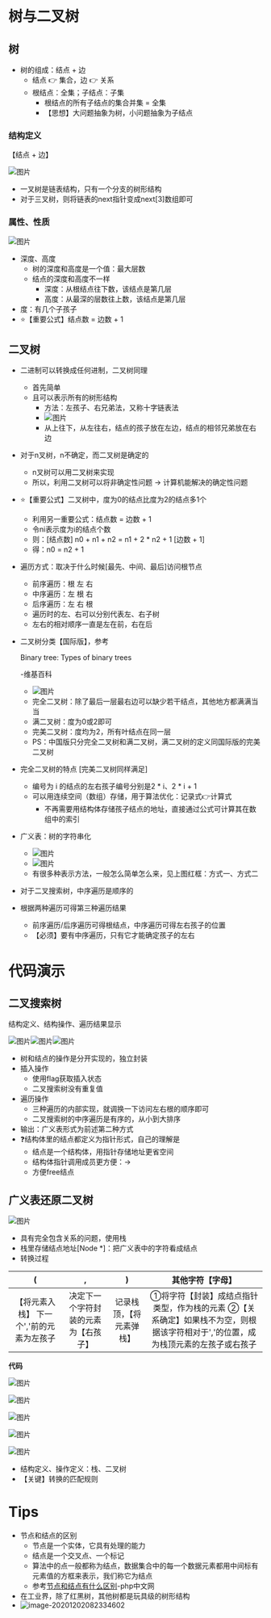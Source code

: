 # 树与二叉树

## 树

- 树的组成：结点 + 边
  - 结点 👉 集合，边 👉 关系
  - 根结点：全集；子结点：子集
    - 根结点的所有子结点的集合并集 = 全集
    - 【思想】大问题抽象为树，小问题抽象为子结点

### 结构定义

【结点 + 边】

![图片](https://gitee.com/doubleL3/blog-imgs/raw/master/img/cHUKN5I.png)

- 一叉树是链表结构，只有一个分支的树形结构
- 对于三叉树，则将链表的next指针变成next[3]数组即可

### 属性、性质

![图片](https://gitee.com/doubleL3/blog-imgs/raw/master/img/Ptvo5rZ.png)

- 深度、高度
  - 树的深度和高度是一个值：最大层数
  - 结点的深度和高度不一样
    - 深度：从根结点往下数，该结点是第几层
    - 高度：从最深的层数往上数，该结点是第几层
- 度：有几个子孩子
- ⭐【重要公式】结点数 = 边数 + 1

## 二叉树

- 二进制可以转换成任何进制，二叉树同理

  - 首先简单
  - 且可以表示所有的树形结构
    - 方法：左孩子、右兄弟法，又称十字链表法
    - ![图片](https://gitee.com/doubleL3/blog-imgs/raw/master/img/ZT50Trr.png)
    - 从上往下，从左往右，结点的孩子放在左边，结点的相邻兄弟放在右边

- 对于n叉树，n不确定，而二叉树是确定的

  - n叉树可以用二叉树来实现
  - 所以，利用二叉树可以将非确定性问题 → 计算机能解决的确定性问题

- ⭐【重要公式】二叉树中，度为0的结点比度为2的结点多1个

  - 利用另一重要公式：结点数 = 边数 + 1
  - 令ni表示度为i的结点个数
  - 则：[结点数] n0 + n1 + n2 = n1 + 2 * n2 + 1 [边数 + 1]
  - 得：n0 = n2 + 1

- 遍历方式：取决于什么时候[最先、中间、最后]访问根节点

  - 前序遍历：根 左 右
  - 中序遍历：左 根 右
  - 后序遍历：左 右 根
  - 遍历时的左、右可以分别代表左、右子树
  - 左右的相对顺序一直是左在前，右在后

- 二叉树分类【国际版】，参考

  Binary tree: Types of binary trees

  -维基百科

  - ![图片](https://gitee.com/doubleL3/blog-imgs/raw/master/img/n72TkgV.png)
  - 完全二叉树：除了最后一层最右边可以缺少若干结点，其他地方都满满当当
  - 满二叉树：度为0或2即可
  - 完美二叉树：度均为2，所有叶结点在同一层
  - PS：中国版只分完全二叉树和满二叉树，满二叉树的定义同国际版的完美二叉树

- 完全二叉树的特点 [完美二叉树同样满足]

  - 编号为 i 的结点的左右孩子编号分别是2 * i、2 * i + 1
  - 可以用连续空间（数组）存储，用于算法优化：记录式👉计算式
    - 不再需要用结构体存储孩子结点的地址，直接通过公式可计算其在数组中的索引

- 广义表：树的字符串化

  - ![图片](https://cdn.jsdelivr.net/gh/doubleLLL3/blogImgs@main/img/BkOudpiZF2sxQ9V.png)
  - ![图片](https://cdn.jsdelivr.net/gh/doubleLLL3/blogImgs@main/img/w6hVYTB.png)
  - 有很多种表示方法，一般怎么简单怎么来，见上图红框：方式一、方式二

- 对于二叉搜索树，中序遍历是顺序的

- 根据两种遍历可得第三种遍历结果

  - 前序遍历/后序遍历可得根结点，中序遍历可得左右孩子的位置
  - 【必须】要有中序遍历，只有它才能确定孩子的左右

# 代码演示

## 二叉搜索树

结构定义、结构操作、遍历结果显示

![图片](https://cdn.jsdelivr.net/gh/doubleLLL3/blogImgs@main/img/3y7fm58.png)![图片](https://cdn.jsdelivr.net/gh/doubleLLL3/blogImgs@main/img/mcSp8GL.png)![图片](https://cdn.jsdelivr.net/gh/doubleLLL3/blogImgs@main/img/nXez7aN.png)

- 树和结点的操作是分开实现的，独立封装
- 插入操作
  - 使用flag获取插入状态
  - 二叉搜索树没有重复值
- 遍历操作
  - 三种遍历的内部实现，就调换一下访问左右根的顺序即可
  - 二叉搜索树的中序遍历是有序的，从小到大排序
- 输出：广义表形式为前述第二种方式
- ❓结构体里的结点都定义为指针形式，自己的理解是
  - 结点是一个结构体，用指针存储地址更省空间
  - 结构体指针调用成员更方便：->
  - 方便free结点

## 广义表还原二叉树

![图片](https://cdn.jsdelivr.net/gh/doubleLLL3/blogImgs@main/img/IjJgkQh87Tei3rz.png)

- 具有完全包含关系的问题，使用栈
- 栈里存储结点地址[Node *]：把广义表中的字符看成结点
- 转换过程

|                  **(**                   |                **,**                 |          **)**           |                     **其他字符【字母】**                     |
| :--------------------------------------: | :----------------------------------: | :----------------------: | :----------------------------------------------------------: |
| 【将元素入栈】 下一个','前的元素为左孩子 | 决定下一个字符封装的元素为【右孩子】 | 记录栈顶，【将元素弹栈】 | ①将字符【封装】成结点指针类型，作为栈的元素 ②【关系确定】如果栈不为空，则根据该字符相对于','的位置，成为栈顶元素的左孩子或右孩子 |

**代码**

![图片](https://cdn.jsdelivr.net/gh/doubleLLL3/blogImgs@main/img/DJbFhox.png)

![图片](https://cdn.jsdelivr.net/gh/doubleLLL3/blogImgs@main/img/XYgBe8L.png)

![图片](https://cdn.jsdelivr.net/gh/doubleLLL3/blogImgs@main/img/geyKxrX.png)

![图片](https://gitee.com/doubleL3/blog-imgs/raw/master/img/GvC0FaL.png)

![图片](https://gitee.com/doubleL3/blog-imgs/raw/master/img/gOo61RX.png)

- 结构定义、操作定义：栈、二叉树
- 【关键】转换的匹配规则

# Tips

- 节点和结点的区别
  - 节点是一个实体，它具有处理的能力
  - 结点是一个交叉点、一个标记
  - 算法中的点一般都称为结点，数据集合中的每一个数据元素都用中间标有元素值的方框来表示，我们称它为结点
  - 参考[节点和结点有什么区别](https://m.php.cn/faq/417153.html)-php中文网
- 在工业界，除了红黑树，其他树都是玩具级的树形结构
- ![image-20201202082334602](https://gitee.com/doubleL3/blog-imgs/raw/master/img/m1OpdaN.png)
